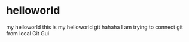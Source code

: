 # helloworld
my helloworld
this is my helloworld git
hahaha
I am trying to connect git from local Git Gui
